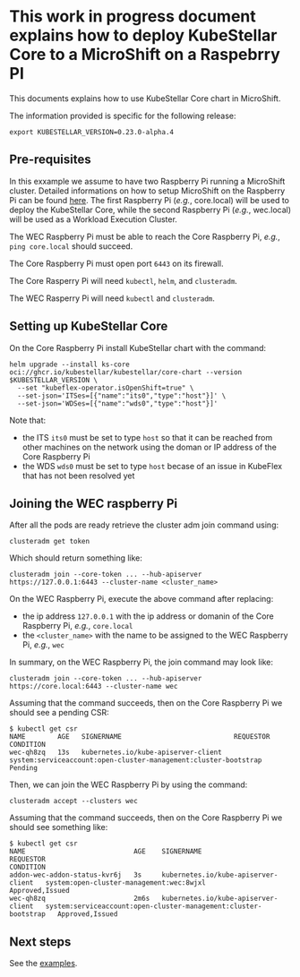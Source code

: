 # This work in progress document explains how to deploy KubeStellar Core to a MicroShift on a Raspebrry PI

This documents explains how to use KubeStellar Core chart in MicroShift.

The information provided is specific for the following release:

```shell
export KUBESTELLAR_VERSION=0.23.0-alpha.4
```

## Pre-requisites

In this exxample we assume to have two Raspberry Pi running a MicroShift cluster. Detailed informations on how to setup MicroShift on the Raspberry Pi can be found [here](https://community.ibm.com/community/user/cloud/blogs/alexei-karve/2021/11/28/microshift-4). The first Raspberry Pi (_e.g._, core.local) will be used to deploy the KubeStellar Core, while the second Raspberry Pi (_e.g._, wec.local) will be used as a Workload Execution Cluster.

The WEC Raspberry Pi must be able to reach the Core Raspberry Pi, _e.g._, `ping core.local` should succeed.

The Core Raspberry Pi must open port `6443` on its firewall.

The Core Rasperry Pi will need `kubectl`, `helm`, and `clusteradm`.

The WEC Rasperry Pi will need `kubectl` and `clusteradm`.

## Setting up KubeStellar Core

On the Core Raspberry Pi install KubeStellar chart with the command:

```shell
helm upgrade --install ks-core oci://ghcr.io/kubestellar/kubestellar/core-chart --version $KUBESTELLAR_VERSION \
  --set "kubeflex-operator.isOpenShift=true" \
  --set-json='ITSes=[{"name":"its0","type":"host"}]' \
  --set-json='WDSes=[{"name":"wds0","type":"host"}]'
```

Note that:
-  the ITS `its0` must be set to type `host` so that it can be reached from other machines on the network using the doman or IP address of the Core Raspberry Pi
-  the WDS `wds0` must be set to type `host` becase of an issue in KubeFlex that has not been resolved yet

## Joining the WEC raspberry Pi

After all the pods are ready retrieve the cluster adm join command using:

```shell
clusteradm get token
```

Which should return something like:

```shell
clusteradm join --core-token ... --hub-apiserver https://127.0.0.1:6443 --cluster-name <cluster_name>
```

On the WEC Raspberry Pi, execute the above command after replacing:
- the ip address `127.0.0.1` with the ip address or domanin of the Core Raspberry Pi, _e.g._, `core.local`
- the `<cluster_name>` with the name to be assigned to the WEC Raspberry Pi, _e.g._, `wec`

In summary, on the WEC Raspberry Pi, the join command may look like:

```shell
clusteradm join --core-token ... --hub-apiserver https://core.local:6443 --cluster-name wec
```

Assuming that the command succeeds, then on the Core Raspberry Pi we should see a pending CSR:

```shell
$ kubectl get csr
NAME        AGE   SIGNERNAME                            REQUESTOR                                                         CONDITION
wec-qh8zq   13s   kubernetes.io/kube-apiserver-client   system:serviceaccount:open-cluster-management:cluster-bootstrap   Pending
```

Then, we can join the WEC Raspberry Pi by using the command:

```shell
clusteradm accept --clusters wec
```

Assuming that the command succeeds, then on the Core Raspberry Pi we should see something like:

```shell
$ kubectl get csr
NAME                           AGE    SIGNERNAME                            REQUESTOR                                                         CONDITION
addon-wec-addon-status-kvr6j   3s     kubernetes.io/kube-apiserver-client   system:open-cluster-management:wec:8wjxl                          Approved,Issued
wec-qh8zq                      2m6s   kubernetes.io/kube-apiserver-client   system:serviceaccount:open-cluster-management:cluster-bootstrap   Approved,Issued
```

## Next steps

See the [examples](./examples.md).
